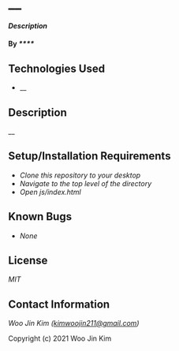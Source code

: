 # __

#### _Description_

#### By _****_

## Technologies Used

* __

## Description

__

## Setup/Installation Requirements

* _Clone this repository to your desktop_
* _Navigate to the top level of the directory_
* _Open js/index.html_

## Known Bugs

* _None_

## License

_MIT_

## Contact Information

_Woo Jin Kim (kimwoojin211@gmail.com)_

Copyright (c) 2021 Woo Jin Kim